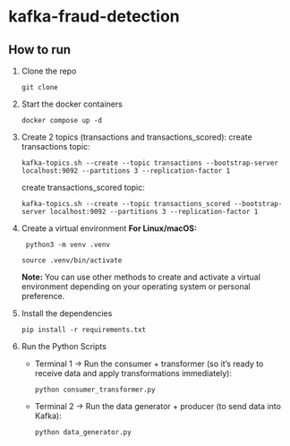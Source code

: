 # kafka-fraud-detection

## How to run
1. Clone the repo
    ```
    git clone 
    ```   
2. Start the docker containers
    ```
    docker compose up -d
    ```     

3. Create 2 topics (transactions and transactions_scored):
   create transactions topic:
   ```
   kafka-topics.sh --create --topic transactions --bootstrap-server localhost:9092 --partitions 3 --replication-factor 1
   ```

   create transactions_scored topic:
   ```
   kafka-topics.sh --create --topic transactions_scored --bootstrap-server localhost:9092 --partitions 3 --replication-factor 1
   ```

4. Create a virtual environment **For Linux/macOS:**
   ```
    python3 -m venv .venv
   ```
   ```
   source .venv/bin/activate
   ```
   **Note:** You can use other methods to create and activate a virtual environment depending on your operating system or personal preference.

5. Install the dependencies
    ```
    pip install -r requirements.txt
    ```
6. Run the Python Scripts
   * Terminal 1 → Run the consumer + transformer (so it’s ready to receive data and apply transformations immediately):
     ```
     python consumer_transformer.py
     ```
   * Terminal 2 → Run the data generator + producer (to send data into Kafka):
     ```
     python data_generator.py
     ```
